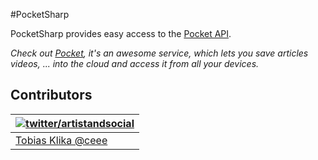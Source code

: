#PocketSharp

PocketSharp provides easy access to the [Pocket API](http://getpocket.com/developer).

_Check out [Pocket](http://getpocket.com), it's an awesome service, which lets you save articles videos, ... into the cloud and access it from all your devices._

## Contributors
| [![twitter/artistandsocial](http://gravatar.com/avatar/9c61b1f4307425f12f05d3adb930ba66?s=70)](http://twitter.com/artistandsocial "Follow @artistandsocial on Twitter") |
|---|
| [Tobias Klika @ceee](https://github.com/ceee) |